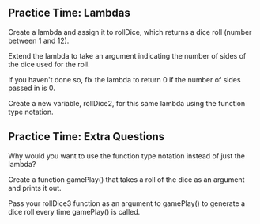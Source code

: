 ## Practice Time: Lambdas

Create a lambda and assign it to rollDice, which returns a dice roll (number between 1 and 12).

Extend the lambda to take an argument indicating the number of sides of the dice used for the roll.

If you haven't done so, fix the lambda to return 0 if the number of sides passed in is 0.

Create a new variable, rollDice2, for this same lambda using the function type notation.


## Practice Time: Extra Questions
Why would you want to use the function type notation instead of just the lambda?

Create a function gamePlay() that takes a roll of the dice as an argument and prints it out.

Pass your rollDice3 function as an argument to gamePlay() to generate a dice roll every time gamePlay() is called.
